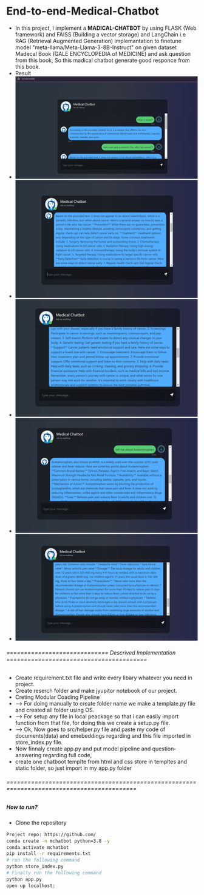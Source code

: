 # End-to-end-Medical-Chatbot
- In this project, I implement a **MADICAL-CHATBOT** by using FLASK (Web framework) and FAISS (Building a vector storage) and LangChain i.e RAG (Retrieval Augmented Generation) implemantation to finetune model "meta-llama/Meta-Llama-3-8B-Instruct" on given dataset Madecal Book (GALE ENCYCLOPEDIA of MEDICINE) and ask question from this book, So this madical chatbot generate good responce from this book.
- Result
- ![alt text](<Screenshot 2024-07-07 224124.png>)
- ![alt text](image.png)
- ![alt text](image-1.png)
- ![alt text](image-2.png)
- ![alt text](image-3.png)

###### ============================= Descrived Implementation ======================================== #####
- Create requirement.txt file and write every libary whatever you need in project.
- Create reserch folder and make jyupitor notebook of our project.
- Creting Modular Coading Pipeline
- --> For doing manually to create folder name we make a template.py file and created all folder using OS.
- --> For setup any file in local peackage so that i can easily import function from that file, for doing this we create a setup.py file.
- --> Ok, Now goes to src/helper.py file and paste my code of documents(data) and emebeddings regarding and this file imported in store_index.py file.
- Now finnaly create app.py and put model pipeline and question-answering regarding full code,
- create one chatboot templte from html and css store in templtes and static folder, so just import in my app.py folder

###### =========================================================================================== #####


##### How to run?
- Clone the repository

```bash
Project repo: https://github.com/
conda create -n mchatbot python=3.8 -y
conda activate mchatbot
pip install -r requirements.txt
# run the following command
python store_index.py
# Finally run the following command
python app.py
open up localhost:
```
